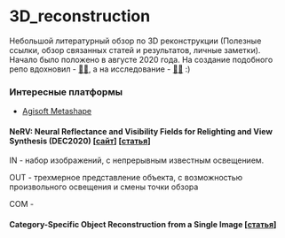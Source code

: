 # 3D_reconstruction
Небольшой литературный обзор по 3D реконструкции (Полезные ссылки, обзор связанных статей и результатов, личные заметки). Начало было положено в августе 2020 года. На создание подобного репо вдохновил - [:mage_man:](https://github.com/timzhang642/3D-Machine-Learning), а на исследование - [:mage_man:](https://www.cs.sfu.ca/~furukawa/) :)



### Интересные платформы

- [Agisoft Metashape](https://www.agisoft.com/)





#### NeRV: Neural Reflectance and Visibility Fields for Relighting and View Synthesis (DEC2020) [[сайт](https://pratulsrinivasan.github.io/nerv/)] [[статья](https://arxiv.org/pdf/2012.03927.pdf)]

IN - набор изображений, с непрерывным известным освещением.

OUT - трехмерное представление объекта, с возможностью произвольного освещения и смены точки обзора

COM - 



#### Category-Specific Object Reconstruction from a Single Image [[статья](https://abhishekkar.info/categoryshapes.pdf)]


